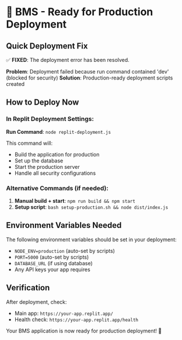 # 🚀 BMS - Ready for Production Deployment

## Quick Deployment Fix

✅ **FIXED**: The deployment error has been resolved.

**Problem**: Deployment failed because run command contained 'dev' (blocked for security)
**Solution**: Production-ready deployment scripts created

## How to Deploy Now

### In Replit Deployment Settings:

**Run Command**: `node replit-deployment.js`

This command will:
- Build the application for production
- Set up the database
- Start the production server
- Handle all security configurations

### Alternative Commands (if needed):

1. **Manual build + start**: `npm run build && npm start`
2. **Setup script**: `bash setup-production.sh && node dist/index.js`

## Environment Variables Needed

The following environment variables should be set in your deployment:
- `NODE_ENV=production` (auto-set by scripts)
- `PORT=5000` (auto-set by scripts)
- `DATABASE_URL` (if using database)
- Any API keys your app requires

## Verification

After deployment, check:
- Main app: `https://your-app.replit.app/`
- Health check: `https://your-app.replit.app/health`

Your BMS application is now ready for production deployment! 🎉
